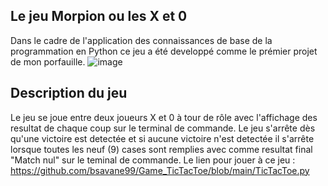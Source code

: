 ## Le jeu Morpion ou les X et 0
Dans le cadre de l'application des connaissances de base de la programmation en Python ce jeu a été developpé comme le prémier projet de mon porfauille.
![image](https://github.com/user-attachments/assets/d0e0f097-9a77-4b02-8830-68d01511054c)

## Description du jeu ##

Le jeu se joue entre deux joueurs X et 0 à tour de rôle avec l'affichage des resultat de chaque coup sur le terminal de commande. Le jeu s'arrête dès qu'une victoire est detectée et si aucune victoire n'est detectée il s'arrête lorsque toutes les neuf (9) cases sont remplies avec comme resultat final "Match nul" sur le teminal de commande.
Le lien pour jouer à ce jeu : 
https://github.com/bsavane99/Game_TicTacToe/blob/main/TicTacToe.py



 
 
